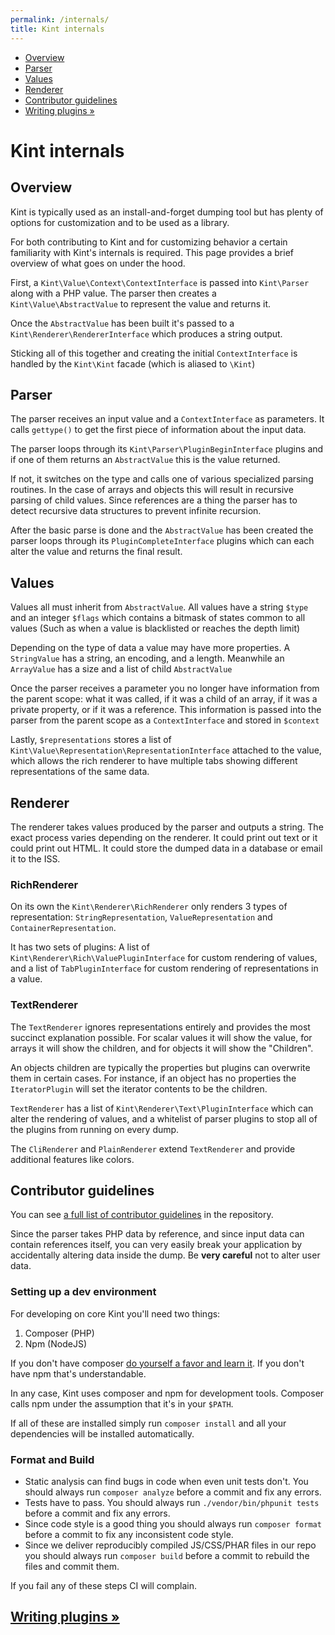 ```yaml
---
permalink: /internals/
title: Kint internals
---
```


<div id="leftmenu" class="col-sm-4 col-md-3 hidden-xs">
<ul class="nav nav-list side-navigation" data-spy="affix" data-offset-top="{{ site.affix_offset }}">
    <li><a href="#overview">Overview</a></li>
    <li><a href="#parser">Parser</a></li>
    <li><a href="#value">Values</a></li>
    <li><a href="#renderer">Renderer</a></li>
    <li><a href="#guidelines">Contributor guidelines</a></li>
    <li><a href="{{ site.baseurl }}/writing-plugins/">Writing plugins &raquo;</a></li>
</ul>
</div>
<div class="col-sm-8 col-md-9" markdown="1">

# Kint internals

<section id="overview" markdown="1">

## Overview

Kint is typically used as an install-and-forget dumping tool but has plenty of options for customization and to be used as a library.

For both contributing to Kint and for customizing behavior a certain familiarity with Kint's internals is required. This page provides a brief overview of what goes on under the hood.

First, a `Kint\Value\Context\ContextInterface` is passed into `Kint\Parser` along with a PHP value. The parser then creates a `Kint\Value\AbstractValue` to represent the value and returns it.

Once the `AbstractValue` has been built it's passed to a `Kint\Renderer\RendererInterface` which produces a string output.

Sticking all of this together and creating the initial `ContextInterface` is handled by the `Kint\Kint` facade (which is aliased to `\Kint`)

</section>
<section id="parser" markdown="1">

## Parser

The parser receives an input value and a `ContextInterface` as parameters. It calls `gettype()` to get the first piece of information about the input data.

The parser loops through its `Kint\Parser\PluginBeginInterface` plugins and if one of them returns an `AbstractValue` this is the value returned.

If not, it switches on the type and calls one of various specialized parsing routines. In the case of arrays and objects this will result in recursive parsing of child values. Since references are a thing the parser has to detect recursive data structures to prevent infinite recursion.

After the basic parse is done and the `AbstractValue` has been created the parser loops through its `PluginCompleteInterface` plugins which can each alter the value and returns the final result.

</section>
<section id="value" markdown="1">

## Values

Values all must inherit from `AbstractValue`. All values have a string `$type` and an integer `$flags` which contains a bitmask of states common to all values (Such as when a value is blacklisted or reaches the depth limit)

Depending on the type of data a value may have more properties. A `StringValue` has a string, an encoding, and a length. Meanwhile an `ArrayValue` has a size and a list of child `AbstractValue`

Once the parser receives a parameter you no longer have information from the parent scope: what it was called, if it was a child of an array, if it was a private property, or if it was a reference. This information is passed into the parser from the parent scope as a `ContextInterface` and stored in `$context`

Lastly, `$representations` stores a list of `Kint\Value\Representation\RepresentationInterface` attached to the value, which allows the rich renderer to have multiple tabs showing different representations of the same data.

</section>
<section id="renderer" markdown="1">

## Renderer

The renderer takes values produced by the parser and outputs a string. The exact process varies depending on the renderer. It could print out text or it could print out HTML. It could store the dumped data in a database or email it to the ISS.

### RichRenderer

On its own the `Kint\Renderer\RichRenderer` only renders 3 types of representation: `StringRepresentation`, `ValueRepresentation` and `ContainerRepresentation`.

It has two sets of plugins: A list of `Kint\Renderer\Rich\ValuePluginInterface` for custom rendering of values, and a list of `TabPluginInterface` for custom rendering of representations in a value.

### TextRenderer

The `TextRenderer` ignores representations entirely and provides the most succinct explanation possible. For scalar values it will show the value, for arrays it will show the children, and for objects it will show the "Children".

An objects children are typically the properties but plugins can overwrite them in certain cases. For instance, if an object has no properties the `IteratorPlugin` will set the iterator contents to be the children.

`TextRenderer` has a list of `Kint\Renderer\Text\PluginInterface` which can alter the rendering of values, and a whitelist of parser plugins to stop all of the plugins from running on every dump.

The `CliRenderer` and `PlainRenderer` extend `TextRenderer` and provide additional features like colors.

</section>
<section id="guidelines" markdown="1">

## Contributor guidelines

You can see <a href="https://github.com/kint-php/kint/blob/master/CONTRIBUTING.md" target="_blank">a full list of contributor guidelines</a> in the repository.

Since the parser takes PHP data by reference, and since input data can contain references itself, you can very easily break your application by accidentally altering data inside the dump. Be **very careful** not to alter user data.

### Setting up a dev environment

For developing on core Kint you'll need two things:

1. Composer (PHP)
2. Npm (NodeJS)

If you don't have composer <a href="https://getcomposer.org/" target="_blank">do yourself a favor and learn it</a>. If you don't have npm that's understandable.

In any case, Kint uses composer and npm for development tools. Composer calls npm under the assumption that it's in your `$PATH`.

If all of these are installed simply run `composer install` and all your dependencies will be installed automatically.

### Format and Build

* Static analysis can find bugs in code when even unit tests don't. You should always run `composer analyze` before a commit and fix any errors.
* Tests have to pass. You should always run `./vendor/bin/phpunit tests` before a commit and fix any errors.
* Since code style is a good thing you should always run `composer format` before a commit to fix any inconsistent code style.
* Since we deliver reproducibly compiled JS/CSS/PHAR files in our repo you should always run `composer build` before a commit to rebuild the files and commit them.

If you fail any of these steps CI will complain.

</section>

<h2><a href="{{ site.baseurl }}/writing-plugins/">Writing plugins &raquo;</a></h2>

</div>
